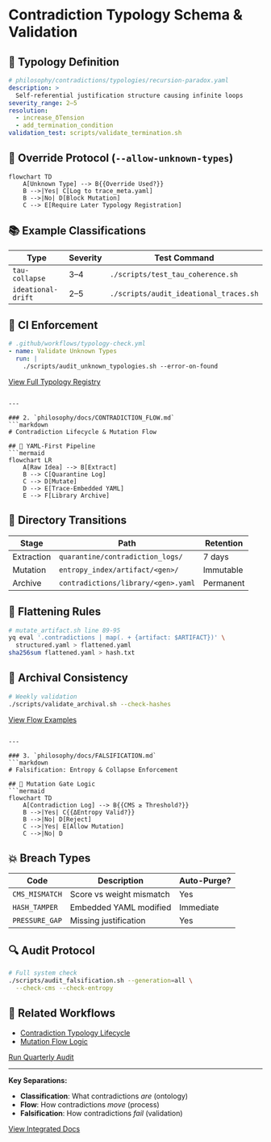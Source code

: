 # Contradiction Typology Schema & Validation

## 🧠 Typology Definition
```yaml
# philosophy/contradictions/typologies/recursion-paradox.yaml
description: >
  Self-referential justification structure causing infinite loops
severity_range: 2–5
resolution:
  - increase_δTension
  - add_termination_condition
validation_test: scripts/validate_termination.sh
```

## 🚦 Override Protocol (`--allow-unknown-types`)
```mermaid
flowchart TD
    A[Unknown Type] --> B{{Override Used?}}
    B -->|Yes| C[Log to trace_meta.yaml]
    B -->|No| D[Block Mutation]
    C --> E[Require Later Typology Registration]
```

## 📚 Example Classifications
| Type | Severity | Test Command |
|------|----------|--------------|
| `tau-collapse` | 3–4 | `./scripts/test_tau_coherence.sh` |
| `ideational-drift` | 2–5 | `./scripts/audit_ideational_traces.sh` |

## 🔗 CI Enforcement
```yaml
# .github/workflows/typology-check.yml
- name: Validate Unknown Types
  run: |
    ./scripts/audit_unknown_typologies.sh --error-on-found
```

[View Full Typology Registry](../../contradictions/typologies/)
```

---

### 2. `philosophy/docs/CONTRADICTION_FLOW.md`
```markdown
# Contradiction Lifecycle & Mutation Flow

## 🔄 YAML-First Pipeline
```mermaid
flowchart LR
    A[Raw Idea] --> B[Extract]
    B --> C[Quarantine Log]
    C --> D[Mutate]
    D --> E[Trace-Embedded YAML]
    E --> F[Library Archive]
```

## 📂 Directory Transitions
| Stage | Path | Retention |
|-------|------|-----------|
| Extraction | `quarantine/contradiction_logs/` | 7 days |
| Mutation | `entropy_index/artifact/<gen>/` | Immutable |
| Archive | `contradictions/library/<gen>.yaml` | Permanent |

## 🧬 Flattening Rules
```bash
# mutate_artifact.sh line 89-95
yq eval '.contradictions | map(. + {artifact: $ARTIFACT})' \
  structured.yaml > flattened.yaml
sha256sum flattened.yaml > hash.txt
```

## 🔐 Archival Consistency
```bash
# Weekly validation
./scripts/validate_archival.sh --check-hashes
```

[View Flow Examples](../../examples/contradiction_flow/)
```

---

### 3. `philosophy/docs/FALSIFICATION.md`
```markdown
# Falsification: Entropy & Collapse Enforcement

## 🧪 Mutation Gate Logic
```mermaid
flowchart TD
    A[Contradiction Log] --> B{{CMS ≥ Threshold?}}
    B -->|Yes| C{{ΔEntropy Valid?}}
    B -->|No| D[Reject]
    C -->|Yes| E[Allow Mutation]
    C -->|No| D
```

## 💥 Breach Types
| Code | Description | Auto-Purge? |
|------|-------------|-------------|
| `CMS_MISMATCH` | Score vs weight mismatch | Yes |
| `HASH_TAMPER` | Embedded YAML modified | Immediate |
| `PRESSURE_GAP` | Missing justification | Yes |

## 🔍 Audit Protocol
```bash
# Full system check
./scripts/audit_falsification.sh --generation=all \
  --check-cms --check-entropy
```

## 📜 Related Workflows
- [Contradiction Typology Lifecycle](CONTRADICTION_CLASSIFICATION.md)
- [Mutation Flow Logic](CONTRADICTION_FLOW.md)

[Run Quarterly Audit](../../scripts/launch_audit.sh)


---



**Key Separations:**
- **Classification**: What contradictions *are* (ontology)  
- **Flow**: How contradictions *move* (process)  
- **Falsification**: How contradictions *fail* (validation)  

[View Integrated Docs](philosophy/docs/)